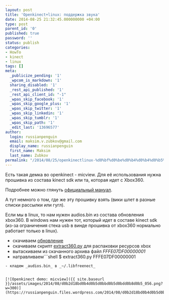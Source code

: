 ```yaml
---
layout: post
title: 'Openkinect+linux: поддержка звука'
date: 2014-08-25 21:32:45.000000000 +04:00
type: post
parent_id: '0'
published: true
password: ''
status: publish
categories:
- HowTo
- kinect
- linux
tags: []
meta:
  _publicize_pending: '1'
  _wpcom_is_markdown: '1'
  sharing_disabled: '1'
  _rest_api_published: '1'
  _rest_api_client_id: "-1"
  _wpas_skip_facebook: '1'
  _wpas_skip_google_plus: '1'
  _wpas_skip_twitter: '1'
  _wpas_skip_linkedin: '1'
  _wpas_skip_tumblr: '1'
  _wpas_skip_path: '1'
  _edit_last: '13696577'
author:
  login: russianpenguin
  email: maksim.v.zubkov@gmail.com
  display_name: russianpenguin
  first_name: Maksim
  last_name: Zubkov
permalink: "/2014/08/25/openkinectlinux-%d0%bf%d0%be%d0%b4%d0%b4%d0%b5%d1%80%d0%b6%d0%ba%d0%b0-%d0%b7%d0%b2%d1%83%d0%ba%d0%b0/"
---
```

Есть такая демка во openkinect - micview. Для её использования нужна прошивка из состава kinect sdk или та, которая идет с Xbox360.

Подробнее можно глянуть [официальный мануал](http://openkinect.org/wiki/Protocol_Documentation "Openkinect: Protocol Documentation").

А тут немного о том, где же эту прошивку взять (вики шлет в разные списки рассылки или гугл).

Если мы в linux, то нам нужен audios.bin из состава обновления xbox360. В windows нам нужен тот, который идет в составе kinect sdk (из-за ограничения стека usb в винде прошивка от xbox360 нормально работает только в linux).

- скачиваем [обновление](http://download.microsoft.com/download/4/1/D/41D9A2BA-3B48-4BD5-B613-122E7C3A1390/SystemUpdate12611.zip "Обновление для xbox360 с audios.bin")
- скачиваем скрипт&nbsp;[extract360.py](https://github.com/rene0/xbox360/blob/master/extract360.py "extract360.py") для распаковки ресурсов xbox
- вытаскиваем из скачанного архива файл _FFFE07DF00000001_
- натравливаем```shell
$ extract360.py FFFE07DF00000001
```
- кладем _audios.bin_ в _~/.libfreenect_  
 

[![Openkinect demo: micview]({{ site.baseurl }}/assets/images/2014/08/d0b2d18bd0b4d0b5d0bbd0b5d0bdd0b8d0b5_056.png?w=300)](https://russianpenguin.files.wordpress.com/2014/08/d0b2d18bd0b4d0b5d0bbd0b5d0bdd0b8d0b5_056.png)

